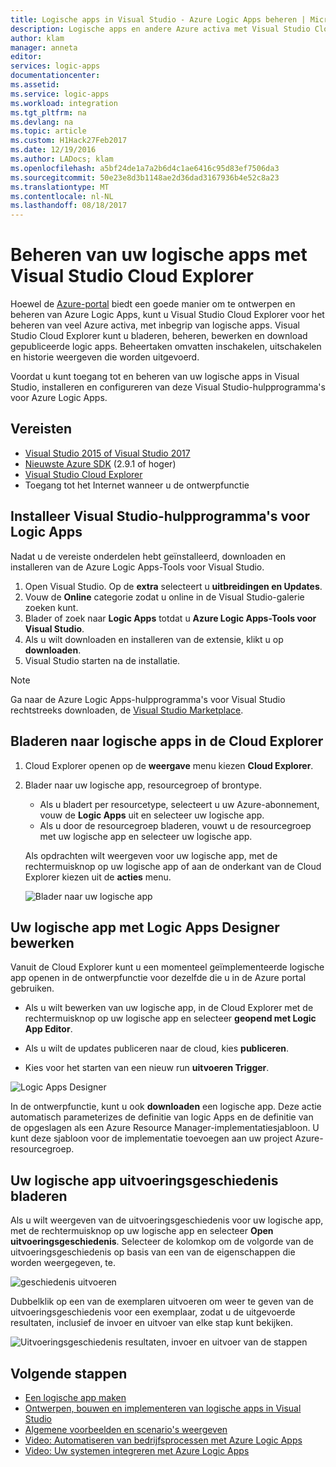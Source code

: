 ```yaml
---
title: Logische apps in Visual Studio - Azure Logic Apps beheren | Microsoft Docs
description: Logische apps en andere Azure activa met Visual Studio Cloud Explorer beheren
author: klam
manager: anneta
editor: 
services: logic-apps
documentationcenter: 
ms.assetid: 
ms.service: logic-apps
ms.workload: integration
ms.tgt_pltfrm: na
ms.devlang: na
ms.topic: article
ms.custom: H1Hack27Feb2017
ms.date: 12/19/2016
ms.author: LADocs; klam
ms.openlocfilehash: a5bf24de1a7a2b6d4c1ae6416c95d83ef7506da3
ms.sourcegitcommit: 50e23e8d3b1148ae2d36dad3167936b4e52c8a23
ms.translationtype: MT
ms.contentlocale: nl-NL
ms.lasthandoff: 08/18/2017
---
```

# <a name="manage-your-logic-apps-with-visual-studio-cloud-explorer"></a>Beheren van uw logische apps met Visual Studio Cloud Explorer

Hoewel de [Azure-portal](https://portal.azure.com/) biedt een goede manier om te ontwerpen en beheren van Azure Logic Apps, kunt u Visual Studio Cloud Explorer voor het beheren van veel Azure activa, met inbegrip van logische apps. Visual Studio Cloud Explorer kunt u bladeren, beheren, bewerken en download gepubliceerde logic apps. Beheertaken omvatten inschakelen, uitschakelen en historie weergeven die worden uitgevoerd. 

Voordat u kunt toegang tot en beheren van uw logische apps in Visual Studio, installeren en configureren van deze Visual Studio-hulpprogramma's voor Azure Logic Apps. 

## <a name="prerequisites"></a>Vereisten

* [Visual Studio 2015 of Visual Studio 2017](https://www.visualstudio.com/downloads/download-visual-studio-vs.aspx)
* [Nieuwste Azure SDK](https://azure.microsoft.com/downloads/) (2.9.1 of hoger)
* [Visual Studio Cloud Explorer](https://marketplace.visualstudio.com/items?itemName=MicrosoftCloudExplorer.CloudExplorerforVisualStudio2015)
* Toegang tot het Internet wanneer u de ontwerpfunctie

## <a name="install-visual-studio-tools-for-logic-apps"></a>Installeer Visual Studio-hulpprogramma's voor Logic Apps

Nadat u de vereiste onderdelen hebt geïnstalleerd, downloaden en installeren van de Azure Logic Apps-Tools voor Visual Studio.

1. Open Visual Studio. Op de **extra** selecteert u **uitbreidingen en Updates**.
2. Vouw de **Online** categorie zodat u online in de Visual Studio-galerie zoeken kunt.
3. Blader of zoek naar **Logic Apps** totdat u **Azure Logic Apps-Tools voor Visual Studio**.
4. Als u wilt downloaden en installeren van de extensie, klikt u op **downloaden**.
5. Visual Studio starten na de installatie.

> [!NOTE]
> Ga naar de Azure Logic Apps-hulpprogramma's voor Visual Studio rechtstreeks downloaden, de [Visual Studio Marketplace](https://visualstudiogallery.msdn.microsoft.com/e25ad307-46cf-412e-8ba5-5b555d53d2d9).

## <a name="browse-for-logic-apps-in-cloud-explorer"></a>Bladeren naar logische apps in de Cloud Explorer

1.  Cloud Explorer openen op de **weergave** menu kiezen **Cloud Explorer**.
2.  Blader naar uw logische app, resourcegroep of brontype. 

    * Als u bladert per resourcetype, selecteert u uw Azure-abonnement, vouw de **Logic Apps** uit en selecteer uw logische app. 
    * Als u door de resourcegroep bladeren, vouwt u de resourcegroep met uw logische app en selecteer uw logische app.

    Als opdrachten wilt weergeven voor uw logische app, met de rechtermuisknop op uw logische app of aan de onderkant van de Cloud Explorer kiezen uit de **acties** menu.

    ![Blader naar uw logische app](./media/logic-apps-manage-from-vs/browse.png)

## <a name="edit-your-logic-app-with-logic-apps-designer"></a>Uw logische app met Logic Apps Designer bewerken

Vanuit de Cloud Explorer kunt u een momenteel geïmplementeerde logische app openen in de ontwerpfunctie voor dezelfde die u in de Azure portal gebruiken. 

* Als u wilt bewerken van uw logische app, in de Cloud Explorer met de rechtermuisknop op uw logische app en selecteer **geopend met Logic App Editor**. 

* Als u wilt de updates publiceren naar de cloud, kies **publiceren**. 

* Kies voor het starten van een nieuw run **uitvoeren Trigger**.

![Logic Apps Designer](./media/logic-apps-manage-from-vs/designer.png)

In de ontwerpfunctie, kunt u ook **downloaden** een logische app. Deze actie automatisch parameterizes de definitie van logic Apps en de definitie van de opgeslagen als een Azure Resource Manager-implementatiesjabloon. U kunt deze sjabloon voor de implementatie toevoegen aan uw project Azure-resourcegroep.

## <a name="browse-your-logic-app-run-history"></a>Uw logische app uitvoeringsgeschiedenis bladeren

Als u wilt weergeven van de uitvoeringsgeschiedenis voor uw logische app, met de rechtermuisknop op uw logische app en selecteer **Open uitvoeringsgeschiedenis**. Selecteer de kolomkop om de volgorde van de uitvoeringsgeschiedenis op basis van een van de eigenschappen die worden weergegeven, te.

![geschiedenis uitvoeren](media/logic-apps-manage-from-vs/runs.png)

Dubbelklik op een van de exemplaren uitvoeren om weer te geven van de uitvoeringsgeschiedenis voor een exemplaar, zodat u de uitgevoerde resultaten, inclusief de invoer en uitvoer van elke stap kunt bekijken.

![Uitvoeringsgeschiedenis resultaten, invoer en uitvoer van de stappen](./media/logic-apps-manage-from-vs/history.png)

## <a name="next-steps"></a>Volgende stappen

* [Een logische app maken](logic-apps-create-a-logic-app.md)
* [Ontwerpen, bouwen en implementeren van logische apps in Visual Studio](logic-apps-deploy-from-vs.md)
* [Algemene voorbeelden en scenario's weergeven](logic-apps-examples-and-scenarios.md)
* [Video: Automatiseren van bedrijfsprocessen met Azure Logic Apps](http://channel9.msdn.com/Events/Build/2016/T694)
* [Video: Uw systemen integreren met Azure Logic Apps](http://channel9.msdn.com/Events/Build/2016/P462)
